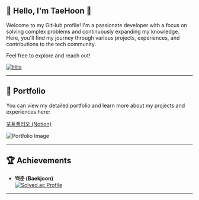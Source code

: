 ## 👋 Hello, I'm TaeHoon 👋

Welcome to my GitHub profile! I'm a passionate developer with a focus on solving complex problems and continuously expanding my knowledge. Here, you'll find my journey through various projects, experiences, and contributions to the tech community. 

Feel free to explore and reach out!

[![Hits](https://hits.seeyoufarm.com/api/count/incr/badge.svg?url=https%3A%2F%2Fgithub.com%2Fhoon-git%2FThLee&count_bg=%2379C83D&title_bg=%23555555&icon=&icon_color=%23E7E7E7&title=hits&edge_flat=false)](https://hits.seeyoufarm.com)

---

## 📂 Portfolio

You can view my detailed portfolio and learn more about my projects and experiences here:

[포트폴리오 (Notion)](https://thleewave.notion.site/thleewave/ThLee-1fef9e057dbf40d5b7b851ab0abccf36)

![Portfolio Image](https://github.com/git-ThLee/git-ThLee/assets/55564114/0c12e7a4-5ce3-4e9b-8a43-ea7826073549)

---

## 🏆 Achievements

- **백준 (Baekjoon)**  
  [![Solved.ac Profile](http://mazassumnida.wtf/api/v2/generate_badge?boj=dlxogns96)](https://solved.ac/dlxogns96)

---
